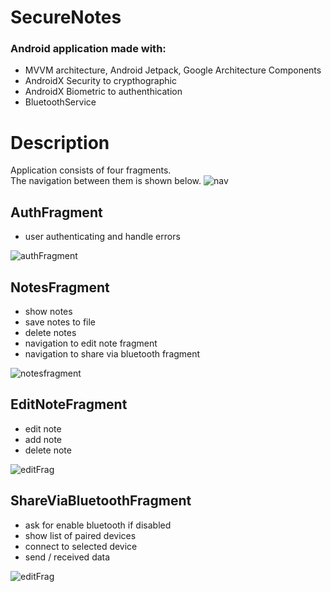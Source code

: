 # SecureNotes

### Android application made with:
- MVVM architecture, Android Jetpack, Google Architecture Components
- AndroidX Security to crypthographic
- AndroidX Biometric to authenthication
- BluetoothService

# Description
Application consists of four fragments.
<br>
The navigation between them is shown below.
![nav ](https://user-images.githubusercontent.com/50715560/132183961-f0094874-bc7f-49a3-bbcb-68795d6a195e.jpg)

## AuthFragment
- user authenticating and handle errors<br>

![authFragment](https://user-images.githubusercontent.com/50715560/132193046-f80b419e-34e1-4423-9202-5c109397a9dc.png)

## NotesFragment
- show notes
- save notes to file
- delete notes
- navigation to edit note fragment
- navigation to share via bluetooth fragment<br>

![notesfragment](https://user-images.githubusercontent.com/50715560/132190550-f57f8e85-6aeb-41e4-8b78-801cf31568a3.png)

## EditNoteFragment
- edit note
- add note
- delete note

![editFrag](https://user-images.githubusercontent.com/50715560/132190850-a887c92d-6750-415b-b216-8dc0efa6e863.png)

## ShareViaBluetoothFragment
- ask for enable bluetooth if disabled
- show list of paired devices
- connect to selected device 
- send / received data

![editFrag](https://user-images.githubusercontent.com/50715560/132192824-d0ba32d1-2256-423e-aead-fc31b954a925.png)

